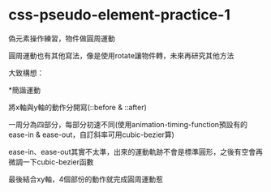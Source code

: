 # css-pseudo-element-practice-1
偽元素操作練習，物件做圓周運動


圓周運動也有其他寫法，像是使用rotate讓物件轉，未來再研究其他方法


大致構想：


*簡諧運動


將x軸與y軸的動作分開寫(::before & ::after)


一周分為四部分，每部分初速不同(使用animation-timing-function預設有的ease-in & ease-out，自訂斜率可用cubic-bezier算)


ease-in、ease-out其實不太準，出來的運動軌跡不會是標準圓形，之後有空會再微調一下cubic-bezier函數


最後結合xy軸，4個部份的動作就完成圓周運動惹
